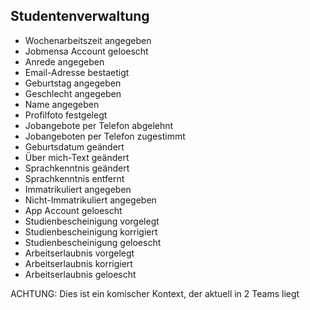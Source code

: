 ## Studentenverwaltung

- Wochenarbeitszeit angegeben
- Jobmensa Account geloescht
- Anrede angegeben
- Email-Adresse bestaetigt
- Geburtstag angegeben
- Geschlecht angegeben
- Name angegeben
- Profilfoto festgelegt
- Jobangebote per Telefon abgelehnt
- Jobangeboten per Telefon zugestimmt
- Geburtsdatum geändert
- Über mich-Text geändert
- Sprachkenntnis geändert
- Sprachkenntnis entfernt
- Immatrikuliert angegeben
- Nicht-Immatrikuliert angegeben
- App Account geloescht
- Studienbescheinigung vorgelegt
- Studienbescheinigung korrigiert
- Studienbescheinigung geloescht
- Arbeitserlaubnis vorgelegt
- Arbeitserlaubnis korrigiert
- Arbeitserlaubnis geloescht

ACHTUNG: Dies ist ein komischer Kontext, der aktuell in 2 Teams liegt
